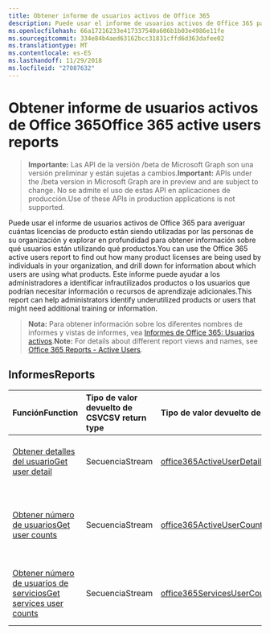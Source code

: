 ```yaml
---
title: Obtener informe de usuarios activos de Office 365
description: Puede usar el informe de usuarios activos de Office 365 para averiguar cuántas licencias de producto están siendo utilizadas por las personas de su organización y explorar en profundidad para obtener información sobre qué usuarios están utilizando qué productos. Este informe puede ayudar a los administradores a identificar infrautilizados productos o los usuarios que podrían necesitar información o recursos de aprendizaje adicionales.
ms.openlocfilehash: 66a17216233e417337540a606b1b03e4986e11fe
ms.sourcegitcommit: 334e84b4aed63162bcc31831cffd6d363dafee02
ms.translationtype: MT
ms.contentlocale: es-ES
ms.lasthandoff: 11/29/2018
ms.locfileid: "27087632"
---
```

# <a name="office-365-active-users-reports"></a><span data-ttu-id="b31a5-104">Obtener informe de usuarios activos de Office 365</span><span class="sxs-lookup"><span data-stu-id="b31a5-104">Office 365 active users reports</span></span>

> <span data-ttu-id="b31a5-105">**Importante:** Las API de la versión /beta de Microsoft Graph son una versión preliminar y están sujetas a cambios.</span><span class="sxs-lookup"><span data-stu-id="b31a5-105">**Important:** APIs under the /beta version in Microsoft Graph are in preview and are subject to change.</span></span> <span data-ttu-id="b31a5-106">No se admite el uso de estas API en aplicaciones de producción.</span><span class="sxs-lookup"><span data-stu-id="b31a5-106">Use of these APIs in production applications is not supported.</span></span>

<span data-ttu-id="b31a5-107">Puede usar el informe de usuarios activos de Office 365 para averiguar cuántas licencias de producto están siendo utilizadas por las personas de su organización y explorar en profundidad para obtener información sobre qué usuarios están utilizando qué productos.</span><span class="sxs-lookup"><span data-stu-id="b31a5-107">You can use the Office 365 active users report to find out how many product licenses are being used by individuals in your organization, and drill down for information about which users are using what products.</span></span> <span data-ttu-id="b31a5-108">Este informe puede ayudar a los administradores a identificar infrautilizados productos o los usuarios que podrían necesitar información o recursos de aprendizaje adicionales.</span><span class="sxs-lookup"><span data-stu-id="b31a5-108">This report can help administrators identify underutilized products or users that might need additional training or information.</span></span>

> <span data-ttu-id="b31a5-109">**Nota:** Para obtener información sobre los diferentes nombres de informes y vistas de informes, vea [Informes de Office 365: Usuarios activos](https://support.office.com/client/Active-Users-fc1cf1d0-cd84-43fd-adb7-a4c4dfa8112d).</span><span class="sxs-lookup"><span data-stu-id="b31a5-109">**Note:** For details about different report views and names, see [Office 365 Reports - Active Users](https://support.office.com/client/Active-Users-fc1cf1d0-cd84-43fd-adb7-a4c4dfa8112d).</span></span>

## <a name="reports"></a><span data-ttu-id="b31a5-110">Informes</span><span class="sxs-lookup"><span data-stu-id="b31a5-110">Reports</span></span>
| <span data-ttu-id="b31a5-111">Función</span><span class="sxs-lookup"><span data-stu-id="b31a5-111">Function</span></span>                                 | <span data-ttu-id="b31a5-112">Tipo de valor devuelto de CSV</span><span class="sxs-lookup"><span data-stu-id="b31a5-112">CSV return type</span></span> | <span data-ttu-id="b31a5-113">Tipo de valor devuelto de JSON</span><span class="sxs-lookup"><span data-stu-id="b31a5-113">JSON return type</span></span>                         | <span data-ttu-id="b31a5-114">Descripción</span><span class="sxs-lookup"><span data-stu-id="b31a5-114">Description</span></span>                              |
| :--------------------------------------- | :-------------- | :--------------------------------------- | ---------------------------------------- |
| [<span data-ttu-id="b31a5-115">Obtener detalles del usuario</span><span class="sxs-lookup"><span data-stu-id="b31a5-115">Get user detail</span></span>](../api/reportroot-getoffice365activeuserdetail.md) | <span data-ttu-id="b31a5-116">Secuencia</span><span class="sxs-lookup"><span data-stu-id="b31a5-116">Stream</span></span>          | [<span data-ttu-id="b31a5-117">office365ActiveUserDetail</span><span class="sxs-lookup"><span data-stu-id="b31a5-117">office365ActiveUserDetail</span></span>](../resources/office365activeuserdetail.md) | <span data-ttu-id="b31a5-118">Obtiene información sobre los usuarios activos de Office 365.</span><span class="sxs-lookup"><span data-stu-id="b31a5-118">Get details about Office 365 active users.</span></span> |
| [<span data-ttu-id="b31a5-119">Obtener número de usuarios</span><span class="sxs-lookup"><span data-stu-id="b31a5-119">Get user counts</span></span>](../api/reportroot-getoffice365activeusercounts.md) | <span data-ttu-id="b31a5-120">Secuencia</span><span class="sxs-lookup"><span data-stu-id="b31a5-120">Stream</span></span>          | [<span data-ttu-id="b31a5-121">office365ActiveUserCounts</span><span class="sxs-lookup"><span data-stu-id="b31a5-121">office365ActiveUserCounts</span></span>](../resources/office365activeusercounts.md) | <span data-ttu-id="b31a5-122">Obtiene el número de usuarios activos diarios en el período de informe por producto.</span><span class="sxs-lookup"><span data-stu-id="b31a5-122">Get the count of daily active users in the reporting period by product.</span></span> |
| [<span data-ttu-id="b31a5-123">Obtener número de usuarios de servicios</span><span class="sxs-lookup"><span data-stu-id="b31a5-123">Get services user counts</span></span>](../api/reportroot-getoffice365servicesusercounts.md) | <span data-ttu-id="b31a5-124">Secuencia</span><span class="sxs-lookup"><span data-stu-id="b31a5-124">Stream</span></span>          | [<span data-ttu-id="b31a5-125">office365ServicesUserCounts</span><span class="sxs-lookup"><span data-stu-id="b31a5-125">office365ServicesUserCounts</span></span>](../resources/office365servicesusercounts.md) | <span data-ttu-id="b31a5-126">Obtiene el número de usuarios por tipo de actividad y servicio.</span><span class="sxs-lookup"><span data-stu-id="b31a5-126">Get the count of users by activity type and service.</span></span> |
